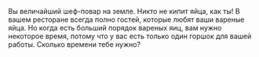 Вы величайший шеф-повар на земле. Никто не кипит яйца, как ты! В вашем ресторане всегда полно гостей, которые любят ваши вареные яйца. Но когда есть больший порядок вареных яиц, вам нужно некоторое время, потому что у вас есть только один горшок для вашей работы. Сколько времени тебе нужно?
